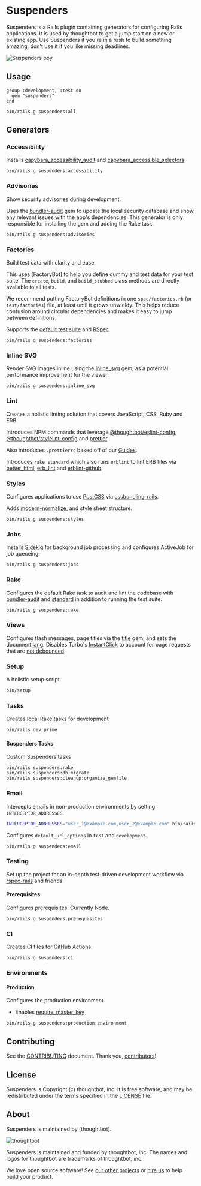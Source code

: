 # Suspenders

Suspenders is a Rails plugin containing generators for configuring Rails
applications. It is used by thoughtbot to get a jump start on a new or existing
app. Use Suspenders if you're in a rush to build something amazing; don't use it
if you like missing deadlines.

![Suspenders boy](http://media.tumblr.com/1TEAMALpseh5xzf0Jt6bcwSMo1_400.png)

## Usage

```
group :development, :test do
  gem "suspenders"
end
```

```
bin/rails g suspenders:all
```

## Generators

### Accessibility

Installs [capybara_accessibility_audit] and [capybara_accessible_selectors]

`bin/rails g suspenders:accessibility`

  [capybara_accessibility_audit]: https://github.com/thoughtbot/capybara_accessibility_audit
  [capybara_accessible_selectors]: https://github.com/citizensadvice/capybara_accessible_selectors

### Advisories

Show security advisories during development.

Uses the [bundler-audit][] gem to update the local security database and
show any relevant issues with the app's dependencies. This generator is
only responsible for installing the gem and adding the Rake task.

`bin/rails g suspenders:advisories`

  [bundler-audit]: https://github.com/rubysec/bundler-audit

### Factories

Build test data with clarity and ease.

This uses [FactoryBot] to help you define dummy and test data for your
test suite. The `create`, `build`, and `build_stubbed` class methods are
directly available to all tests.

We recommend putting FactoryBot definitions in one `spec/factories.rb`
(or `test/factories`) file, at least until it grows unwieldy. This helps reduce
confusion around circular dependencies and makes it easy to jump between
definitions.

Supports the [default test suite] and [RSpec].

`bin/rails g suspenders:factories`

  [Factory Bot]: https://github.com/thoughtbot/factory_bot_rails
  [default test suite]: https://guides.rubyonrails.org/testing.html
  [RSpec]: https://rspec.info

### Inline SVG

Render SVG images inline using the [inline_svg] gem, as a potential performance
improvement for the viewer.

`bin/rails g suspenders:inline_svg`

  [inline_svg]: https://github.com/jamesmartin/inline_svg

### Lint

Creates a holistic linting solution that covers JavaScript, CSS, Ruby and ERB.

Introduces NPM commands that leverage [@thoughtbot/eslint-config][],
[@thoughtbot/stylelint-config][] and [prettier][].

Also introduces `.prettierrc` based off of our [Guides][].

Introduces `rake standard` which also runs `erblint` to lint ERB files
via [better_html][], [erb_lint][] and [erblint-github][].

[@thoughtbot/eslint-config]: https://github.com/thoughtbot/eslint-config
[@thoughtbot/stylelint-config]: https://github.com/thoughtbot/stylelint-config
[prettier]: https://prettier.io
[Guides]: https://github.com/thoughtbot/guides/blob/main/javascript/README.md#formatting
[better_html]: https://github.com/Shopify/better-html
[erb_lint]: https://github.com/Shopify/erb-lint
[erblint-github]: https://github.com/github/erblint-github

### Styles

Configures applications to use [PostCSS][] via [cssbundling-rails][].

Adds [modern-normalize][], and style sheet structure.

`bin/rails g suspenders:styles`

  [PostCSS]: https://postcss.org
  [cssbundling-rails]: https://github.com/rails/cssbundling-rails
  [modern-normalize]: https://github.com/sindresorhus/modern-normalize


### Jobs

Installs [Sidekiq][] for background job processing and configures ActiveJob for job queueing.

`bin/rails g suspenders:jobs`

  [Sidekiq]: https://github.com/sidekiq/sidekiq

### Rake

Configures the default Rake task to audit and lint the codebase with
[bundler-audit][] and [standard][] in addition to running the test suite.

`bin/rails g suspenders:rake`

  [bundler-audit]: https://github.com/rubysec/bundler-audit
  [standard]: https://github.com/standardrb/standard

### Views

Configures flash messages, page titles via the [title][] gem, and sets the
document [lang][]. Disables Turbo's [InstantClick][] to account for page
requests that are [not debounced][].

[title]: https://github.com/calebhearth/title
[lang]: https://developer.mozilla.org/en-US/docs/Web/HTML/Global_attributes/lang
[InstantClick]: https://turbo.hotwired.dev/handbook/drive#prefetching-links-on-hover
[not debounced]: https://github.com/hotwired/turbo/pull/1181#issuecomment-1936505362

### Setup

A holistic setup script.

```sh
bin/setup
```

### Tasks

Creates local Rake tasks for development

```sh
bin/rails dev:prime
```

#### Suspenders Tasks

Custom Suspenders tasks

```
bin/rails suspenders:rake
bin/rails suspenders:db:migrate
bin/rails suspenders:cleanup:organize_gemfile
```

### Email

Intercepts emails in non-production environments by setting `INTERCEPTOR_ADDRESSES`.

```sh
INTERCEPTOR_ADDRESSES="user_1@example.com,user_2@example.com" bin/rails s
```

Configures `default_url_options` in `test` and `development`.

```
bin/rails g suspenders:email
```

### Testing

Set up the project for an in-depth test-driven development workflow via
[rspec-rails][] and friends.

[rspec-rails]: https://github.com/rspec/rspec-rails

#### Prerequisites

Configures prerequisites. Currently Node.

```
bin/rails g suspenders:prerequisites
```

### CI

Creates CI files for GitHub Actions.

```
bin/rails g suspenders:ci
```

### Environments

#### Production

Configures the production environment.

 - Enables [require_master_key][]

[require_master_key]: https://guides.rubyonrails.org/configuring.html#config-require-master-key

```
bin/rails g suspenders:production:environment
```

## Contributing

See the [CONTRIBUTING] document.
Thank you, [contributors]!

  [CONTRIBUTING]: CONTRIBUTING.md
  [contributors]: https://github.com/thoughtbot/suspenders/graphs/contributors

## License

Suspenders is Copyright (c) thoughtbot, inc.
It is free software, and may be redistributed
under the terms specified in the [LICENSE] file.

  [LICENSE]: /LICENSE

## About

Suspenders is maintained by [thoughtbot].

![thoughtbot](https://thoughtbot.com/brand_assets/93:44.svg)

Suspenders is maintained and funded by thoughtbot, inc.
The names and logos for thoughtbot are trademarks of thoughtbot, inc.

We love open source software!
See [our other projects][community]
or [hire us][hire] to help build your product.

  [community]: https://thoughtbot.com/community?utm_source=github
  [hire]: https://thoughtbot.com/hire-us?utm_source=github
